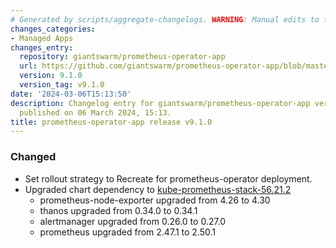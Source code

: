```yaml
---
# Generated by scripts/aggregate-changelogs. WARNING: Manual edits to this files will be overwritten.
changes_categories:
- Managed Apps
changes_entry:
  repository: giantswarm/prometheus-operator-app
  url: https://github.com/giantswarm/prometheus-operator-app/blob/master/CHANGELOG.md#910---2024-03-06
  version: 9.1.0
  version_tag: v9.1.0
date: '2024-03-06T15:13:50'
description: Changelog entry for giantswarm/prometheus-operator-app version 9.1.0,
  published on 06 March 2024, 15:13.
title: prometheus-operator-app release v9.1.0
---
```


### Changed
- Set rollout strategy to Recreate for prometheus-operator deployment.
- Upgraded chart dependency to [kube-prometheus-stack-56.21.2](https://github.com/prometheus-community/helm-charts/releases/tag/kube-prometheus-stack-56.21.2)
  - prometheus-node-exporter upgraded from 4.26 to 4.30
  - thanos upgraded from 0.34.0 to 0.34.1
  - alertmanager upgraded from 0.26.0 to 0.27.0
  - prometheus upgraded from 2.47.1 to 2.50.1
